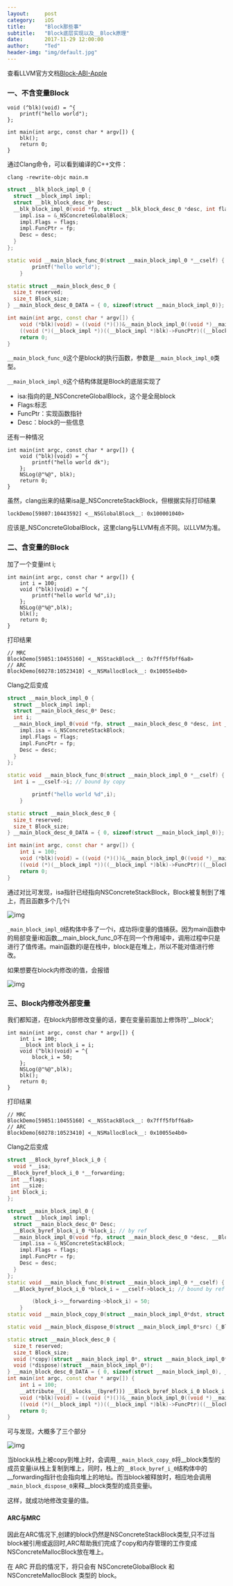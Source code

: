 ```yaml
---
layout:     post
category:   iOS
title:      "Block那些事"
subtitle:   "Block底层实现以及__Block原理"
date:       2017-11-29 12:00:00
author:     "Ted"
header-img: "img/default.jpg"
---
```


查看LLVM官方文档[Block-ABI-Apple](http://clang.llvm.org/docs/Block-ABI-Apple.html)

### 一、不含变量Block

```objc
void (^blk)(void) = ^{
    printf("hello world");
};

int main(int argc, const char * argv[]) {
    blk();
    return 0;
}
```

通过Clang命令，可以看到编译的C++文件：

```objc
clang -rewrite-objc main.m
```

```c++
struct __blk_block_impl_0 {
  struct __block_impl impl;
  struct __blk_block_desc_0* Desc;
  __blk_block_impl_0(void *fp, struct __blk_block_desc_0 *desc, int flags=0) {
    impl.isa = &_NSConcreteGlobalBlock;
    impl.Flags = flags;
    impl.FuncPtr = fp;
    Desc = desc;
  }
};

static void __main_block_func_0(struct __main_block_impl_0 *__cself) {
        printf("hello world");
    }

static struct __main_block_desc_0 {
  size_t reserved;
  size_t Block_size;
} __main_block_desc_0_DATA = { 0, sizeof(struct __main_block_impl_0)};

int main(int argc, const char * argv[]) {
    void (*blk)(void) = ((void (*)())&__main_block_impl_0((void *)__main_block_func_0, &__main_block_desc_0_DATA));
    ((void (*)(__block_impl *))((__block_impl *)blk)->FuncPtr)((__block_impl *)blk);
    return 0;
}
```

`__main_block_func_0`这个是block的执行函数，参数是`__main_block_impl_0`类型。

`__main_block_impl_0`这个结构体就是Block的底层实现了

- isa:指向的是_NSConcreteGlobalBlock，这个是全局block
- Flags:标志
- FuncPtr：实现函数指针
- Desc：block的一些信息

还有一种情况

```
int main(int argc, const char * argv[]) {
    void (^blk)(void) = ^{
        printf("hello world dk");
    };
    NSLog(@"%@", blk);
    return 0;
}
```

虽然，clang出来的结果isa是_NSConcreteStackBlock，但根据实际打印结果

```
lockDemo[59807:10443592] <__NSGlobalBlock__: 0x100001040>
```

应该是_NSConcreteGlobalBlock，这里clang与LLVM有点不同。以LLVM为准。

### 二、含变量的Block

加了一个变量int i;

```objc
int main(int argc, const char * argv[]) {
    int i = 100;
    void (^blk)(void) = ^{
        printf("hello world %d",i);
    };
  	NSLog(@"%@",blk);
    blk();
    return 0;
}
```

打印结果

```objc
// MRC
BlockDemo[59851:10455160] <__NSStackBlock__: 0x7fff5fbff6a8>
// ARC
BlockDemo[60278:10523410] <__NSMallocBlock__: 0x10055e4b0>
```

Clang之后变成

```c++
struct __main_block_impl_0 {
  struct __block_impl impl;
  struct __main_block_desc_0* Desc;
  int i;
  __main_block_impl_0(void *fp, struct __main_block_desc_0 *desc, int _i, int flags=0) : i(_i) {
    impl.isa = &_NSConcreteStackBlock;
    impl.Flags = flags;
    impl.FuncPtr = fp;
    Desc = desc;
  }
};

static void __main_block_func_0(struct __main_block_impl_0 *__cself) {
  int i = __cself->i; // bound by copy

        printf("hello world %d",i);
    }

static struct __main_block_desc_0 {
  size_t reserved;
  size_t Block_size;
} __main_block_desc_0_DATA = { 0, sizeof(struct __main_block_impl_0)};

int main(int argc, const char * argv[]) {
    int i = 100;
    void (*blk)(void) = ((void (*)())&__main_block_impl_0((void *)__main_block_func_0, &__main_block_desc_0_DATA, i));
    ((void (*)(__block_impl *))((__block_impl *)blk)->FuncPtr)((__block_impl *)blk);
    return 0;
}
```

通过对比可发现，isa指针已经指向NSConcreteStackBlock，Block被复制到了堆上，而且函数多个几个i

![img](/img/Simple_2/03.png)

`_main_block_impl_0`结构体中多了一个i，成功将i变量的值捕获。因为main函数中的局部变量i和函数__main_block_func_0不在同一个作用域中，调用过程中只是进行了值传递。main函数的i是在栈中，block是在堆上，所以不能对值进行修改。

如果想要在block内修改i的值，会报错

![img](/img/Simple_2/04.png)

### 三、Block内修改外部变量

我们都知道，在block内部修改变量的话，要在变量前面加上修饰符'__block';

```Objc
int main(int argc, const char * argv[]) {
    int i = 100;
    __block int block_i = i;
    void (^blk)(void) = ^{
        block_i = 50;
    };
  	NSLog(@"%@",blk);
    blk();
    return 0;
}
```

打印结果

```
// MRC
BlockDemo[59851:10455160] <__NSStackBlock__: 0x7fff5fbff6a8>
// ARC
BlockDemo[60278:10523410] <__NSMallocBlock__: 0x10055e4b0>
```

Clang之后变成

```c++
struct __Block_byref_block_i_0 {
  void *__isa;
__Block_byref_block_i_0 *__forwarding;
 int __flags;
 int __size;
 int block_i;
};

struct __main_block_impl_0 {
  struct __block_impl impl;
  struct __main_block_desc_0* Desc;
  __Block_byref_block_i_0 *block_i; // by ref
  __main_block_impl_0(void *fp, struct __main_block_desc_0 *desc, __Block_byref_block_i_0 *_block_i, int flags=0) : block_i(_block_i->__forwarding) {
    impl.isa = &_NSConcreteStackBlock;
    impl.Flags = flags;
    impl.FuncPtr = fp;
    Desc = desc;
  }
};
static void __main_block_func_0(struct __main_block_impl_0 *__cself) {
  __Block_byref_block_i_0 *block_i = __cself->block_i; // bound by ref

        (block_i->__forwarding->block_i) = 50;
    }
static void __main_block_copy_0(struct __main_block_impl_0*dst, struct __main_block_impl_0*src) {_Block_object_assign((void*)&dst->block_i, (void*)src->block_i, 8/*BLOCK_FIELD_IS_BYREF*/);}

static void __main_block_dispose_0(struct __main_block_impl_0*src) {_Block_object_dispose((void*)src->block_i, 8/*BLOCK_FIELD_IS_BYREF*/);}

static struct __main_block_desc_0 {
  size_t reserved;
  size_t Block_size;
  void (*copy)(struct __main_block_impl_0*, struct __main_block_impl_0*);
  void (*dispose)(struct __main_block_impl_0*);
} __main_block_desc_0_DATA = { 0, sizeof(struct __main_block_impl_0), __main_block_copy_0, __main_block_dispose_0};
int main(int argc, const char * argv[]) {
    int i = 100;
    __attribute__((__blocks__(byref))) __Block_byref_block_i_0 block_i = {(void*)0,(__Block_byref_block_i_0 *)&block_i, 0, sizeof(__Block_byref_block_i_0), i};
    void (*blk)(void) = ((void (*)())&__main_block_impl_0((void *)__main_block_func_0, &__main_block_desc_0_DATA, (__Block_byref_block_i_0 *)&block_i, 570425344));
    ((void (*)(__block_impl *))((__block_impl *)blk)->FuncPtr)((__block_impl *)blk);
    return 0;
}
```

可与发现，大概多了三个部分

![img](/img/Simple_2/05.png)

当block从栈上被copy到堆上时，会调用`__main_block_copy_0`将__block类型的成员变量i从栈上复制到堆上，同时，栈上的`__Block_byref_i_0`结构体中的__forwarding指针也会指向堆上的地址。而当block被释放时，相应地会调用`_main_block_dispose_0`来释__block类型的成员变量i。

这样，就成功地修改变量的值。

#### ARC与MRC

因此在ARC情况下,创建的block仍然是NSConcreteStackBlock类型,只不过当block被引用或返回时,ARC帮助我们完成了copy和内存管理的工作变成NSConcreteMallocBlock放在堆上。

在 ARC 开启的情况下，将只会有 NSConcreteGlobalBlock 和 NSConcreteMallocBlock 类型的 block。